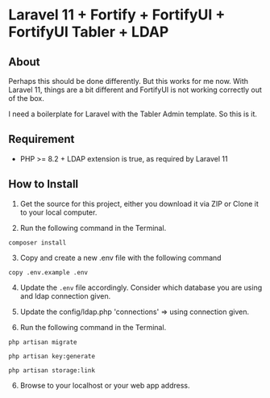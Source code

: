 # Laravel 11 + Fortify + FortifyUI + FortifyUI Tabler + LDAP

## About

Perhaps this should be done differently. But this works for me now. With Laravel 11, things are a bit different and FortifyUI is not working correctly out of the box.

I need a boilerplate for Laravel with the Tabler Admin template. So this is it.

## Requirement

* PHP >= 8.2 + LDAP extension is true, as required by Laravel 11

## How to Install

1. Get the source for this project, either you download it via ZIP or Clone it to your local computer.

2. Run the following command in the Terminal.
```
composer install
```

3. Copy and create a new .env file with the following command
```
copy .env.example .env
```

4. Update the ```.env``` file accordingly. Consider which database you are using and ldap connection given.
   
5. Update the config/ldap.php 'connections' => using connection given.

6. Run the following command in the Terminal.
```
php artisan migrate
```
```
php artisan key:generate
```
```
php artisan storage:link
```

6. Browse to your localhost or your web app address.
